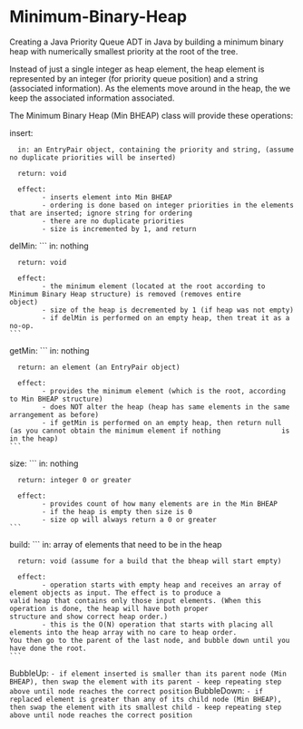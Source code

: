 # Minimum-Binary-Heap

Creating a Java Priority Queue ADT in Java by building a minimum binary heap with numerically smallest priority at the root of the tree.

Instead of just a single integer as heap element, the heap element is represented by an integer (for priority queue position) and a string (associated information). As the elements move around in the heap, the we keep the associated information associated.

The Minimum Binary Heap (Min BHEAP) class will provide these operations:

insert:
       
      in: an EntryPair object, containing the priority and string, (assume no duplicate priorities will be inserted)
          
      return: void
      
      effect: 
            - inserts element into Min BHEAP
            - ordering is done based on integer priorities in the elements that are inserted; ignore string for ordering
            - there are no duplicate priorities
            - size is incremented by 1, and return
      
delMin:
      ```
      in: nothing
      
      return: void
      
      effect: 
            - the minimum element (located at the root according to Minimum Binary Heap structure) is removed (removes entire             object)
            - size of the heap is decremented by 1 (if heap was not empty)
            - if delMin is performed on an empty heap, then treat it as a no-op.
    ```
getMin:
    ```
      in: nothing
      
      return: an element (an EntryPair object)
      
      effect: 
            - provides the minimum element (which is the root, according to Min BHEAP structure)
            - does NOT alter the heap (heap has same elements in the same arrangement as before)
            - if getMin is performed on an empty heap, then return null (as you cannot obtain the minimum element if nothing               is in the heap)
    ```
size:
    ```
      in: nothing
      
      return: integer 0 or greater
      
      effect: 
            - provides count of how many elements are in the Min BHEAP
            - if the heap is empty then size is 0
            - size op will always return a 0 or greater
    ```
build:
    ```
      in: array of elements that need to be in the heap
      
      return: void (assume for a build that the bheap will start empty)
      
      effect:
            - operation starts with empty heap and receives an array of element objects as input. The effect is to produce a               valid heap that contains only those input elements. (When this operation is done, the heap will have both proper               structure and show correct heap order.)
            - this is the O(N) operation that starts with placing all elements into the heap array with no care to heap order.             You then go to the parent of the last node, and bubble down until you have done the root.
    ```
BubbleUp:
    ```
      - if element inserted is smaller than its parent node (Min BHEAP), then swap the element with its parent
      - keep repeating step above until node reaches the correct position
    ```
BubbleDown:
    ```
      - if replaced element is greater than any of its child node (Min BHEAP), then swap the element with its smallest child
      - keep repeating step above until node reaches the correct position
    ```
